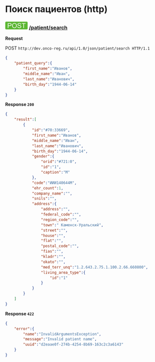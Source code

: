 # Поиск пациентов (http)


### ![POST](../../../../img/post.png) [/patient/search](../../search/index.md)

**Request**

POST `http://dev.onco-reg.ru/api/1.0/json/patient/search HTTP/1.1`
```json
{
    "patient_query":{
        "first_name":"Иванов",
        "middle_name":"Иван",
        "last_name":"Иванович",
        "birth_day":"1944-06-14"
    }
}
```

**Response `200`**
```json
{
    "result":[
        {
            "id":"#70:33669",
            "first_name":"Иванов",
            "middle_name":"Иван",
            "last_name":"Иванович",
            "birth_day":"1944-06-14",
            "gender":{
                "orid":"#721:0",
                "id":"1",
                "caption":"М"
            },
            "code":"ИИИ140644М",
            "ehr_count":1,
            "company_name":"",
            "snils":"",
            "address":{
                "address":"",
                "federal_code":"",
                "region_code":"",
                "town":" Каменск-Уральский",
                "street":"",
                "house":"",
                "flat":"",
                "postal_code":"",
                "fias":"",
                "kladr":"",
                "okato":"",
                "med_terr_unq":"1.2.643.2.75.1.100.2.66.660800",
                "living_area_type":{
                    "id":"1"
                }
            }
        }
    ]
}
```

**Response `422`**
```json
{
    "error":{
        "name":"InvalidArgumentsException",
        "message":"Invalid patient name",
        "uuid":"d2eaae0f-274b-4254-8b69-163c2c3a6143"
    }
}
```

